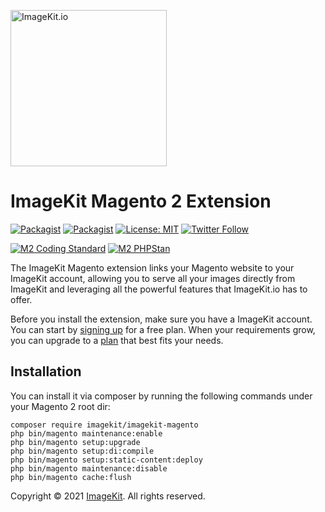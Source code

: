 [<img width="250" alt="ImageKit.io" src="https://raw.githubusercontent.com/imagekit-developer/imagekit-javascript/master/assets/imagekit-light-logo.svg"/>](https://imagekit.io)

# ImageKit Magento 2 Extension

[![Packagist](https://img.shields.io/packagist/v/imagekit/imagekit-magento.svg)](https://packagist.org/packages/imagekit/imagekit-magento) 
[![Packagist](https://img.shields.io/packagist/dt/imagekit/imagekit-magento.svg)](https://packagist.org/packages/imagekit/imagekit-magento) 
[![License: MIT](https://img.shields.io/badge/License-MIT-yellow.svg)](https://opensource.org/licenses/MIT)
[![Twitter Follow](https://img.shields.io/twitter/follow/imagekitio?label=Follow&style=social)](https://twitter.com/ImagekitIo)

[![M2 Coding Standard](https://github.com/imagekit-developer/imagekit-magento/actions/workflows/coding-standard.yml/badge.svg)](https://github.com/imagekit-developer/imagekit-magento/actions/workflows/coding-standard.yml)
[![M2 PHPStan](https://github.com/imagekit-developer/imagekit-magento/actions/workflows/phpstan.yml/badge.svg)](https://github.com/imagekit-developer/imagekit-magento/actions/workflows/phpstan.yml)


The ImageKit Magento extension links your Magento website to your ImageKit account, allowing you to serve all your images directly from ImageKit and leveraging all the powerful features that ImageKit.io has to offer.

Before you install the extension, make sure you have a ImageKit account. You can start by [signing up](https://imagekit.io/registration) for a free plan. When your requirements grow, you can upgrade to a [plan](https://imagekit.io/plans/) that best fits your needs.

## Installation

You can install it via composer by running the following commands under your Magento 2 root dir:

```
composer require imagekit/imagekit-magento
php bin/magento maintenance:enable
php bin/magento setup:upgrade
php bin/magento setup:di:compile
php bin/magento setup:static-content:deploy
php bin/magento maintenance:disable
php bin/magento cache:flush
```



Copyright © 2021 [ImageKit](https://imagekit.io/). All rights reserved.
